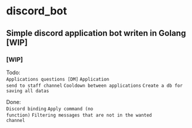 # discord_bot
## Simple discord application bot writen in Golang [WIP]
### [WIP]

Todo:
<br>
<code>Applications questions [DM]</code>
<code>Application send to staff channel</code>
<code>Cooldown between applications</code>
<code>Create a db for saving all datas</code>

Done:
<br>
<code>Discord binding</code>
<code>Apply command (no function)</code>
<code>Filtering messages that are not in the wanted channel</code>
